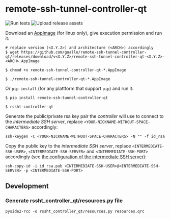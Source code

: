 # remote-ssh-tunnel-controller-qt

![Run tests](https://github.com/guallo/remote-ssh-tunnel-controller-qt/workflows/Run%20tests/badge.svg)
![Upload release assets](https://github.com/guallo/remote-ssh-tunnel-controller-qt/workflows/Upload%20release%20assets/badge.svg)

Download an [AppImage](https://github.com/guallo/remote-ssh-tunnel-controller-qt/releases/) (for linux only), give execution permission and run it:

```shell
# replace version (<X.Y.Z>) and architecture (<ARCH>) accordingly
$ wget https://github.com/guallo/remote-ssh-tunnel-controller-qt/releases/download/v<X.Y.Z>/remote-ssh-tunnel-controller-qt-<X.Y.Z>-<ARCH>.AppImage

$ chmod +x remote-ssh-tunnel-controller-qt-*.AppImage

$ ./remote-ssh-tunnel-controller-qt-*.AppImage
```

Or `pip install` (for any plattform that support `pip`) and run it:

```shell
$ pip install remote-ssh-tunnel-controller-qt

$ rssht-controller-qt
```

Generate the public/private rsa key pair the *controller* will use to connect to the *intermediate SSH server*, replace `<YOUR-NICKNAME-WITHOUT-SPACE-CHARACTERS>` accordingly:

```shell
ssh-keygen -C <YOUR-NICKNAME-WITHOUT-SPACE-CHARACTERS> -N "" -f id_rsa
```

Copy the public key to the *intermediate SSH server*, replace `<INTERMEDIATE-SSH-USER>`, `<INTERMEDIATE-SSH-SERVER>` and `<INTERMEDIATE-SSH-PORT>` accordingly (see [the configuration of the intermediate SSH server](https://github.com/guallo/remote-ssh-tunnel-agent/blob/master/README.md#manual-1)):

```shell
ssh-copy-id -i id_rsa.pub <INTERMEDIATE-SSH-USER>@<INTERMEDIATE-SSH-SERVER> -p <INTERMEDIATE-SSH-PORT>
```

## Development

### Generate rssht_controller_qt/resources.py file

```shell
pyside2-rcc -o rssht_controller_qt/resources.py resources.qrc
```
